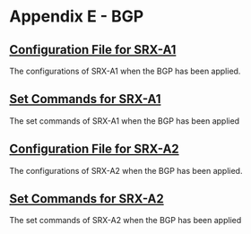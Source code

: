 # Appendix E - BGP

## [Configuration File for SRX-A1](https://github.com/Helweg/Project-Network-2nd-Semester/blob/master/Appendix%20E/Complete%20configuration%20srxA-1.txt)

The configurations of SRX-A1 when the BGP has been applied.

## [Set Commands for SRX-A1](https://github.com/Helweg/Project-Network-2nd-Semester/blob/master/Appendix%20E/Complete%20set%20commands%20srxA-1.txt)

The set commands of SRX-A1 when the BGP has been applied

## [Configuration File for SRX-A2](https://github.com/Helweg/Project-Network-2nd-Semester/blob/master/Appendix%20E/Complete%20configuration%20srxA-2.txt)

The configurations of SRX-A2 when the BGP has been applied.

## [Set Commands for SRX-A2](https://github.com/Helweg/Project-Network-2nd-Semester/blob/master/Appendix%20E/Complete%20set%20commands%20srxA-2.txt)

The set commands of SRX-A2 when the BGP has been applied
